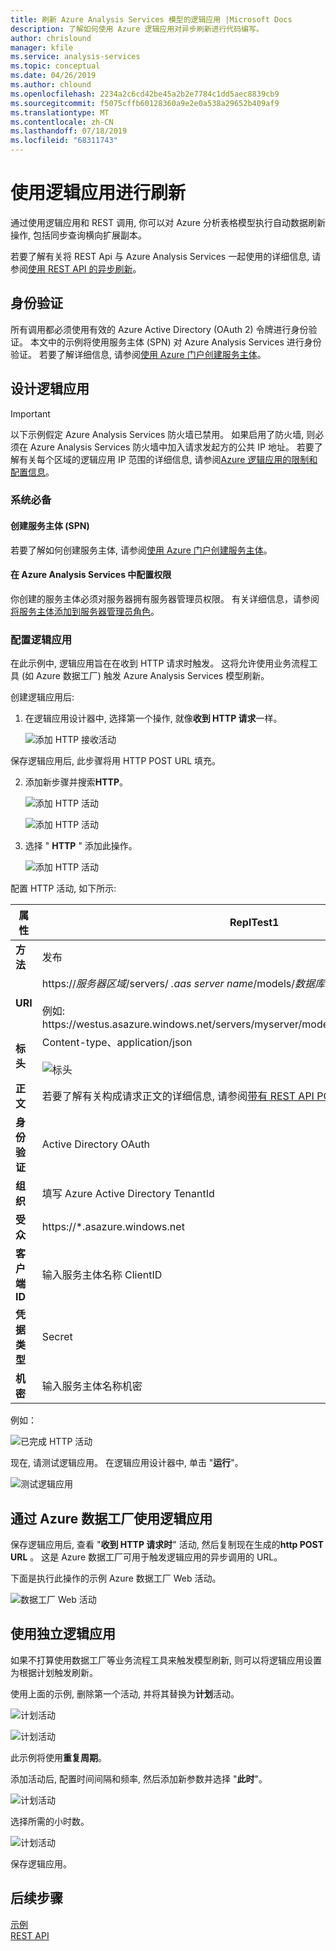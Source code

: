 ```yaml
---
title: 刷新 Azure Analysis Services 模型的逻辑应用 |Microsoft Docs
description: 了解如何使用 Azure 逻辑应用对异步刷新进行代码编写。
author: chrislound
manager: kfile
ms.service: analysis-services
ms.topic: conceptual
ms.date: 04/26/2019
ms.author: chlound
ms.openlocfilehash: 2234a2c6cd42be45a2b2e7784c1dd5aec8839cb9
ms.sourcegitcommit: f5075cffb60128360a9e2e0a538a29652b409af9
ms.translationtype: MT
ms.contentlocale: zh-CN
ms.lasthandoff: 07/18/2019
ms.locfileid: "68311743"
---
```

# <a name="refresh-with-logic-apps"></a>使用逻辑应用进行刷新

通过使用逻辑应用和 REST 调用, 你可以对 Azure 分析表格模型执行自动数据刷新操作, 包括同步查询横向扩展副本。

若要了解有关将 REST Api 与 Azure Analysis Services 一起使用的详细信息, 请参阅[使用 REST API 的异步刷新](analysis-services-async-refresh.md)。

## <a name="authentication"></a>身份验证

所有调用都必须使用有效的 Azure Active Directory (OAuth 2) 令牌进行身份验证。  本文中的示例将使用服务主体 (SPN) 对 Azure Analysis Services 进行身份验证。 若要了解详细信息, 请参阅[使用 Azure 门户创建服务主体](../active-directory/develop/howto-create-service-principal-portal.md)。

## <a name="design-the-logic-app"></a>设计逻辑应用

> [!IMPORTANT]
> 以下示例假定 Azure Analysis Services 防火墙已禁用。  如果启用了防火墙, 则必须在 Azure Analysis Services 防火墙中加入请求发起方的公共 IP 地址。 若要了解有关每个区域的逻辑应用 IP 范围的详细信息, 请参阅[Azure 逻辑应用的限制和配置信息](../logic-apps/logic-apps-limits-and-config.md#firewall-configuration-ip-addresses)。

### <a name="prerequisites"></a>系统必备

#### <a name="create-a-service-principal-spn"></a>创建服务主体 (SPN)

若要了解如何创建服务主体, 请参阅[使用 Azure 门户创建服务主体](../active-directory/develop/howto-create-service-principal-portal.md)。

#### <a name="configure-permissions-in-azure-analysis-services"></a>在 Azure Analysis Services 中配置权限
 
你创建的服务主体必须对服务器拥有服务器管理员权限。 有关详细信息，请参阅[将服务主体添加到服务器管理员角色](analysis-services-addservprinc-admins.md)。

### <a name="configure-the-logic-app"></a>配置逻辑应用

在此示例中, 逻辑应用旨在在收到 HTTP 请求时触发。 这将允许使用业务流程工具 (如 Azure 数据工厂) 触发 Azure Analysis Services 模型刷新。

创建逻辑应用后:

1. 在逻辑应用设计器中, 选择第一个操作, 就像**收到 HTTP 请求**一样。

   ![添加 HTTP 接收活动](./media/analysis-services-async-refresh-logic-app/1.png)

保存逻辑应用后, 此步骤将用 HTTP POST URL 填充。

2. 添加新步骤并搜索**HTTP**。  

   ![添加 HTTP 活动](./media/analysis-services-async-refresh-logic-app/9.png)

   ![添加 HTTP 活动](./media/analysis-services-async-refresh-logic-app/10.png)

3. 选择 " **HTTP** " 添加此操作。

   ![添加 HTTP 活动](./media/analysis-services-async-refresh-logic-app/2.png)

配置 HTTP 活动, 如下所示:

|属性  |ReplTest1  |
|---------|---------|
|**方法**     |发布         |
|**URI**     | https://*服务器区域*/servers/ *.aas server name*/models/*数据库名称*/refreshes <br /> <br /> 例如: https:\//westus.asazure.windows.net/servers/myserver/models/AdventureWorks/refreshes|
|**标头**     |   Content-type、application/json <br /> <br />  ![标头](./media/analysis-services-async-refresh-logic-app/6.png)    |
|**正文**     |   若要了解有关构成请求正文的详细信息, 请参阅[带有 REST API POST/refreshes 的异步刷新](analysis-services-async-refresh.md#post-refreshes)。 |
|**身份验证**     |Active Directory OAuth         |
|**组织**     |填写 Azure Active Directory TenantId         |
|**受众**     |https://*.asazure.windows.net         |
|**客户端 ID**     |输入服务主体名称 ClientID         |
|**凭据类型**     |Secret         |
|**机密**     |输入服务主体名称机密         |

例如：

![已完成 HTTP 活动](./media/analysis-services-async-refresh-logic-app/7.png)

现在, 请测试逻辑应用。  在逻辑应用设计器中, 单击 "**运行**"。

![测试逻辑应用](./media/analysis-services-async-refresh-logic-app/8.png)

## <a name="consume-the-logic-app-with-azure-data-factory"></a>通过 Azure 数据工厂使用逻辑应用

保存逻辑应用后, 查看 "**收到 HTTP 请求时**" 活动, 然后复制现在生成的**http POST URL** 。  这是 Azure 数据工厂可用于触发逻辑应用的异步调用的 URL。

下面是执行此操作的示例 Azure 数据工厂 Web 活动。

![数据工厂 Web 活动](./media/analysis-services-async-refresh-logic-app/11.png)

## <a name="use-a-self-contained-logic-app"></a>使用独立逻辑应用

如果不打算使用数据工厂等业务流程工具来触发模型刷新, 则可以将逻辑应用设置为根据计划触发刷新。

使用上面的示例, 删除第一个活动, 并将其替换为**计划**活动。

![计划活动](./media/analysis-services-async-refresh-logic-app/12.png)

![计划活动](./media/analysis-services-async-refresh-logic-app/13.png)

此示例将使用**重复周期**。

添加活动后, 配置时间间隔和频率, 然后添加新参数并选择 "**此时**"。

![计划活动](./media/analysis-services-async-refresh-logic-app/16.png)

选择所需的小时数。

![计划活动](./media/analysis-services-async-refresh-logic-app/15.png)

保存逻辑应用。

## <a name="next-steps"></a>后续步骤

[示例](analysis-services-samples.md)  
[REST API](https://docs.microsoft.com/rest/api/analysisservices/servers)
